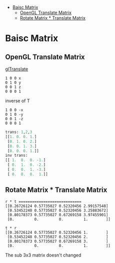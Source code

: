 [](...menustart)

- [Baisc Matrix](#08163a27aecbef98b47104e0cdff2525)
    - [OpenGL Translate Matrix](#58b32e30d52750731e17d9dc712c4ad4)
    - [Rotate Matrix * Translate Matrix](#fceb7b6311eb69de1f336e19520c5ac0)

[](...menuend)


<h2 id="08163a27aecbef98b47104e0cdff2525"></h2>

# Baisc Matrix

<h2 id="58b32e30d52750731e17d9dc712c4ad4"></h2>

## OpenGL Translate Matrix

[glTranslate](https://lmb.informatik.uni-freiburg.de/people/reisert/opengl/doc/glTranslate.html)

```
1 0 0 x
0 1 0 y
0 0 1 z
0 0 0 1
```

inverse of T 

```
1 0 0 -x
0 1 0 -y
0 0 1 -z
0 0 0 1
```

```python
trans: 1,2,3
[[1. 0. 0. 1.]
 [0. 1. 0. 2.]
 [0. 0. 1. 3.]
 [0. 0. 0. 1.]]
inv trans:
[[ 1.  0.  0. -1.]
 [ 0.  1.  0. -2.]
 [ 0.  0.  1. -3.]
 [ 0.  0.  0.  1.]]
```


<h2 id="fceb7b6311eb69de1f336e19520c5ac0"></h2>

##  Rotate Matrix * Translate Matrix 

```
r * t ============================
[[0.26726124 0.57735027 0.52320456 2.99157548]
 [0.53452248 0.57735027 0.52320456 3.25883672]
 [0.80178373 0.57735027 0.67269158 3.97455901]
 [0.         0.         0.         1.        ]]

t * r 
[[0.26726124 0.57735027 0.52320456 1.        ]
 [0.53452248 0.57735027 0.52320456 2.        ]
 [0.80178373 0.57735027 0.67269158 3.        ]
 [0.         0.         0.         1.        ]]
```

The sub 3x3 matrix doesn't changed


